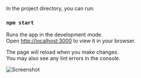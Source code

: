 In the project directory, you can run:

### `npm start`

Runs the app in the development mode.\
Open [http://localhost:3000](http://localhost:3000) to view it in your browser.

The page will reload when you make changes.\
You may also see any lint errors in the console.

![Screenshot](https://user-images.githubusercontent.com/53236206/168713808-b47b4436-0ca4-4bdd-9533-089f7517d1a5.png)
